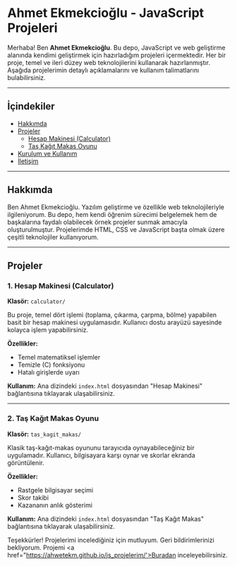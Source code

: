 # Ahmet Ekmekcioğlu - JavaScript Projeleri

Merhaba! Ben **Ahmet Ekmekcioğlu**. Bu depo, JavaScript ve web geliştirme alanında kendimi geliştirmek için hazırladığım projeleri içermektedir. Her bir proje, temel ve ileri düzey web teknolojilerini kullanarak hazırlanmıştır. Aşağıda projelerimin detaylı açıklamalarını ve kullanım talimatlarını bulabilirsiniz.

---

## İçindekiler

- [Hakkımda](#hakkımda)
- [Projeler](#projeler)
  - [Hesap Makinesi (Calculator)](#hesap-makinesi-calculator)
  - [Taş Kağıt Makas Oyunu](#taş-kağıt-makas-oyunu)
- [Kurulum ve Kullanım](#kurulum-ve-kullanım)
- [İletişim](#iletişim)

---

## Hakkımda

Ben Ahmet Ekmekcioğlu. Yazılım geliştirme ve özellikle web teknolojileriyle ilgileniyorum. Bu depo, hem kendi öğrenim sürecimi belgelemek hem de başkalarına faydalı olabilecek örnek projeler sunmak amacıyla oluşturulmuştur. Projelerimde HTML, CSS ve JavaScript başta olmak üzere çeşitli teknolojiler kullanıyorum.

---

## Projeler

### 1. Hesap Makinesi (Calculator)

**Klasör:** `calculator/`

Bu proje, temel dört işlemi (toplama, çıkarma, çarpma, bölme) yapabilen basit bir hesap makinesi uygulamasıdır. Kullanıcı dostu arayüzü sayesinde kolayca işlem yapabilirsiniz.

**Özellikler:**
- Temel matematiksel işlemler
- Temizle (C) fonksiyonu
- Hatalı girişlerde uyarı

**Kullanım:**
Ana dizindeki `index.html` dosyasından "Hesap Makinesi" bağlantısına tıklayarak ulaşabilirsiniz.

---

### 2. Taş Kağıt Makas Oyunu

**Klasör:** `tas_kagit_makas/`

Klasik taş-kağıt-makas oyununu tarayıcıda oynayabileceğiniz bir uygulamadır. Kullanıcı, bilgisayara karşı oynar ve skorlar ekranda görüntülenir.

**Özellikler:**
- Rastgele bilgisayar seçimi
- Skor takibi
- Kazananın anlık gösterimi

**Kullanım:**
Ana dizindeki `index.html` dosyasından "Taş Kağıt Makas" bağlantısına tıklayarak ulaşabilirsiniz.


Teşekkürler! Projelerimi incelediğiniz için mutluyum. Geri bildirimlerinizi bekliyorum.
Projemi <a href="https://ahwetekm.github.io/js_projelerim/'>Buradan</a> inceleyebilirsiniz. 
